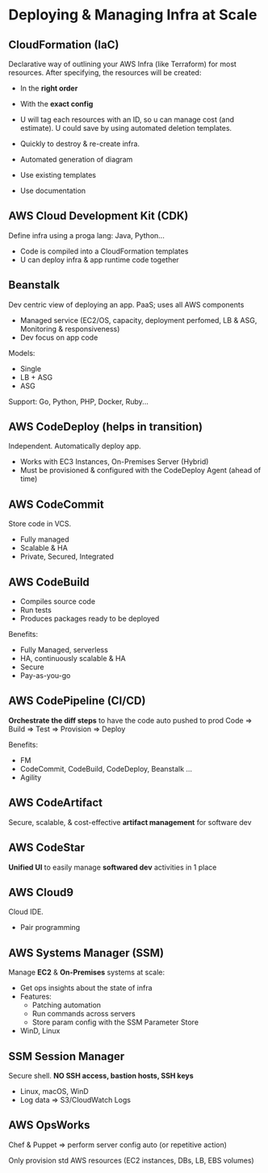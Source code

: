 # Deploying & Managing Infra at Scale

## CloudFormation (IaC)
Declarative way of outlining your AWS Infra (like Terraform) for most resources.
After specifying, the resources will be created:
- In the **right order**
- With the **exact config**

- U will tag each resources with an ID, so u can manage cost (and estimate). U could save by using
automated deletion templates.
- Quickly to destroy & re-create infra.
- Automated generation of diagram
- Use existing templates
- Use documentation

## AWS Cloud Development Kit (CDK)
Define infra using a proga lang: Java, Python...
- Code is compiled into a CloudFormation templates
- U can deploy infra & app runtime code together

## Beanstalk
Dev centric view of deploying an app. PaaS; uses all AWS components
- Managed service (EC2/OS, capacity, deployment perfomed, LB & ASG, Monitoring & responsiveness)
- Dev focus on app code

Models:
- Single
- LB + ASG
- ASG

Support: Go, Python, PHP, Docker, Ruby...

## AWS CodeDeploy (helps in transition)
Independent. Automatically deploy app.
- Works with EC3 Instances, On-Premises Server (Hybrid)
- Must be provisioned & configured with the CodeDeploy Agent (ahead of time)

## AWS CodeCommit
Store code in VCS.
- Fully managed
- Scalable & HA
- Private, Secured, Integrated

## AWS CodeBuild
- Compiles source code
- Run tests
- Produces packages ready to be deployed

Benefits:
- Fully Managed, serverless
- HA, continuously scalable & HA
- Secure
- Pay-as-you-go

## AWS CodePipeline (CI/CD)
**Orchestrate the diff steps** to have the code auto pushed to prod
Code => Build => Test => Provision => Deploy

Benefits:
- FM
- CodeCommit, CodeBuild, CodeDeploy, Beanstalk ...
- Agility

## AWS CodeArtifact
Secure, scalable, & cost-effective **artifact management** for software dev

## AWS CodeStar
**Unified UI** to easily manage **softwared dev** activities in 1 place

## AWS Cloud9
Cloud IDE. 
- Pair programming

## AWS Systems Manager (SSM)
Manage **EC2** & **On-Premises** systems at scale:
- Get ops insights about the state of infra
- Features:
    - Patching automation
    - Run commands across servers
    - Store param config with the SSM Parameter Store
- WinD, Linux

## SSM Session Manager
Secure shell. **NO SSH access, bastion hosts, SSH keys**
- Linux, macOS, WinD
- Log data => S3/CloudWatch Logs

## AWS OpsWorks
Chef & Puppet => perform server config auto (or repetitive action)

Only provision std AWS resources (EC2 instances, DBs, LB, EBS volumes)